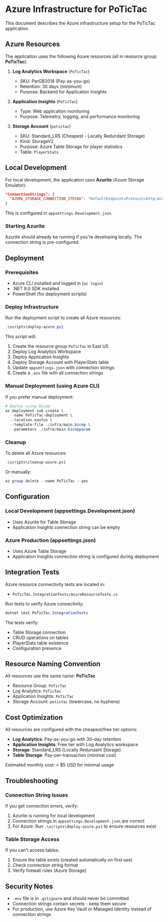 # Azure Infrastructure for PoTicTac

This document describes the Azure infrastructure setup for the PoTicTac application.

## Azure Resources

The application uses the following Azure resources (all in resource group: **PoTicTac**):

1. **Log Analytics Workspace** (`PoTicTac`)
   - SKU: PerGB2018 (Pay-as-you-go)
   - Retention: 30 days (minimum)
   - Purpose: Backend for Application Insights

2. **Application Insights** (`PoTicTac`)
   - Type: Web application monitoring
   - Purpose: Telemetry, logging, and performance monitoring

3. **Storage Account** (`potictac`)
   - SKU: Standard_LRS (Cheapest - Locally Redundant Storage)
   - Kind: StorageV2
   - Purpose: Azure Table Storage for player statistics
   - Table: `PlayerStats`

## Local Development

For local development, the application uses **Azurite** (Azure Storage Emulator):

```json
"ConnectionStrings": {
  "AZURE_STORAGE_CONNECTION_STRING": "DefaultEndpointsProtocol=http;AccountName=devstoreaccount1;..."
}
```

This is configured in `appsettings.Development.json`.

### Starting Azurite

Azurite should already be running if you're developing locally. The connection string is pre-configured.

## Deployment

### Prerequisites

- Azure CLI installed and logged in (`az login`)
- .NET 9.0 SDK installed
- PowerShell (for deployment scripts)

### Deploy Infrastructure

Run the deployment script to create all Azure resources:

```powershell
.\scripts\deploy-azure.ps1
```

This script will:
1. Create the resource group `PoTicTac` in East US
2. Deploy Log Analytics Workspace
3. Deploy Application Insights
4. Deploy Storage Account with PlayerStats table
5. Update `appsettings.json` with connection strings
6. Create a `.env` file with all connection strings

### Manual Deployment (using Azure CLI)

If you prefer manual deployment:

```powershell
# Deploy using Bicep
az deployment sub create \
  --name PoTicTac-deployment \
  --location eastus \
  --template-file ./infra/main.bicep \
  --parameters ./infra/main.bicepparam
```

### Cleanup

To delete all Azure resources:

```powershell
.\scripts\cleanup-azure.ps1
```

Or manually:

```powershell
az group delete --name PoTicTac --yes
```

## Configuration

### Local Development (appsettings.Development.json)
- Uses Azurite for Table Storage
- Application Insights connection string can be empty

### Azure Production (appsettings.json)
- Uses Azure Table Storage
- Application Insights connection string is configured during deployment

## Integration Tests

Azure resource connectivity tests are located in:
- `PoTicTac.IntegrationTests/AzureResourceTests.cs`

Run tests to verify Azure connectivity:

```powershell
dotnet test PoTicTac.IntegrationTests
```

The tests verify:
- Table Storage connection
- CRUD operations on tables
- PlayerStats table existence
- Configuration presence

## Resource Naming Convention

All resources use the same name: **PoTicTac**
- Resource Group: `PoTicTac`
- Log Analytics: `PoTicTac`
- Application Insights: `PoTicTac`
- Storage Account: `potictac` (lowercase, no hyphens)

## Cost Optimization

All resources are configured with the cheapest/free tier options:
- **Log Analytics**: Pay-as-you-go with 30-day retention
- **Application Insights**: Free tier with Log Analytics workspace
- **Storage**: Standard_LRS (Locally Redundant Storage)
- **Table Storage**: Pay-per-transaction (minimal cost)

Estimated monthly cost: < $5 USD for minimal usage

## Troubleshooting

### Connection String Issues

If you get connection errors, verify:
1. Azurite is running for local development
2. Connection strings in `appsettings.Development.json` are correct
3. For Azure: Run `.\scripts\deploy-azure.ps1` to ensure resources exist

### Table Storage Access

If you can't access tables:
1. Ensure the table exists (created automatically on first use)
2. Check connection string format
3. Verify firewall rules (Azure Storage)

## Security Notes

- `.env` file is in `.gitignore` and should never be committed
- Connection strings contain secrets - keep them secure
- For production, use Azure Key Vault or Managed Identity instead of connection strings
